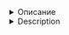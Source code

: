 <details>
<summary>Описание</summary>
Для строки $S$, возвращает массив длины $|S|$ где $i$-й элемент равен наибольшему числу символов начинающихся в позиции $i$ и равному префиксу $S$.

Асимптотика $O(|S|)$.

Ссылка на пост: https://codeforces.com/blog/entry/3107  
</details>

<details>
<summary>Description</summary>
For a string $S$, returns an array of length $|S|$ where the $i$-th element is equal to the 
greatest number of characters starting from the position $i$ that coincide with the 
first characters of $S$.

Complexity is $O(|S|)$.

Tutorial link: https://codeforces.com/blog/entry/3107
</details>